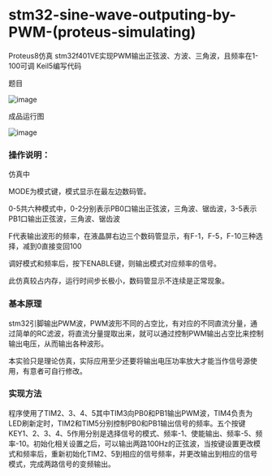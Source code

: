 # stm32-sine-wave-outputing-by-PWM-(proteus-simulating)
Proteus8仿真 stm32f401VE实现PWM输出正弦波、方波、三角波，且频率在1-100可调 Keil5编写代码

 题目

![image](https://user-images.githubusercontent.com/61747149/194799274-8cd1746e-95de-4027-a838-27941f98b541.png)

 成品运行图

![image](https://user-images.githubusercontent.com/61747149/194800233-928ad00a-2e50-4986-8c46-d2ba6ed069d3.png)

### 操作说明：
仿真中

MODE为模式键，模式显示在最左边数码管。

0-5共六种模式中，0-2分别表示PB0口输出正弦波，三角波、锯齿波，3-5表示PB1口输出正弦波，三角波、锯齿波

F代表输出波形的频率，在液晶屏右边三个数码管显示，有F-1，F-5，F-10三种选择，减到0直接变回100

调好模式和频率后，按下ENABLE键，则输出模式对应频率的信号。

此仿真较占内存，运行时间步长极小，数码管显示不连续是正常现象。


### 基本原理
stm32引脚输出PWM波，PWM波形不同的占空比，有对应的不同直流分量，通过简单的RC滤波，将直流分量提取出来，就可以通过控制PWM输出占空比来控制输出电压，从而输出各种波形。

本实验只是理论仿真，实际应用至少还要将输出电压功率放大才能当作信号源使用，有意者可自行修改。

### 实现方法
程序使用了TIM2、3、4、5其中TIM3向PB0和PB1输出PWM波，TIM4负责为LED刷新定时，TIM2和TIM5分别控制PB0和PB1输出信号的频率。五个按键KEY1、2、3、4、5作用分别是选择信号的模式、频率-1、使能输出、频率-5、频率-10。初始化相关设置之后，可以输出两路100Hz的正弦波，当按键设置更改模式和频率后，重新初始化TIM2、5到相应的信号频率，并更改输出到相应的信号模式，完成两路信号的变频输出。
